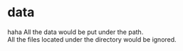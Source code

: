 # data
haha All the data would be put under the path.   
All the files located under the directory would be ignored.
